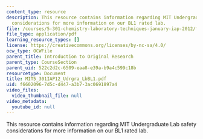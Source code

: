 ```yaml
---
content_type: resource
description: This resource contains information regarding MIT Undergraduate Lab safety
  considerations for more information on our BL1 rated lab.
file: /courses/5-301-chemistry-laboratory-techniques-january-iap-2012/f66020967d5cd447a3b73ac0691897a4_MIT5_301IAP12_Udrgra_LbBL1.pdf
file_type: application/pdf
learning_resource_types: []
license: https://creativecommons.org/licenses/by-nc-sa/4.0/
ocw_type: OCWFile
parent_title: Introduction to Original Research
parent_type: CourseSection
parent_uid: 522c2d2c-6509-eaa8-e39a-b9a4c599c18b
resourcetype: Document
title: MIT5_301IAP12_Udrgra_LbBL1.pdf
uid: f6602096-7d5c-d447-a3b7-3ac0691897a4
video_files:
  video_thumbnail_file: null
video_metadata:
  youtube_id: null
---
```

This resource contains information regarding MIT Undergraduate Lab safety considerations for more information on our BL1 rated lab.